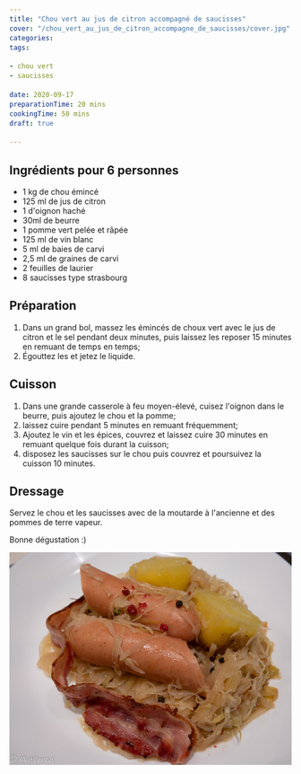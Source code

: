 ```yaml
---
title: "Chou vert au jus de citron accompagné de saucisses"
cover: "/chou_vert_au_jus_de_citron_accompagne_de_saucisses/cover.jpg"
categories:
tags:

- chou vert
- saucisses

date: 2020-09-17
preparationTime: 20 mins
cookingTime: 50 mins
draft: true

---
```


<!--more--> 

## Ingrédients pour 6 personnes

- 1 kg de chou émincé
- 125 ml de jus de citron
- 1 d'oignon haché
- 30ml de beurre
- 1 pomme vert pelée et râpée
- 125 ml de vin blanc
- 5 ml de baies de carvi
- 2,5 ml de graines de carvi
- 2 feuilles de laurier
- 8 saucisses type strasbourg
 
## Préparation ##

1. Dans un grand bol, massez les émincés de choux vert avec le jus de citron et le sel pendant deux minutes, puis laissez les reposer 15 minutes en remuant de temps en temps;
2. Égouttez les et jetez le liquide.  

## Cuisson ##

1. Dans une grande casserole à feu moyen-élevé, cuisez l'oignon dans le beurre, puis ajoutez le chou et la pomme;
2. laissez cuire pendant 5 minutes en remuant fréquemment; 
3. Ajoutez le vin et les épices, couvrez et laissez cuire 30 minutes en remuant quelque fois durant la cuisson;
4. disposez les saucisses sur le chou puis couvrez et poursuivez la cuisson 10 minutes.

## Dressage ##

Servez le chou et les saucisses avec de la moutarde à l'ancienne et des pommes de terre vapeur. 

Bonne dégustation :)

![resultat](cover.jpg)